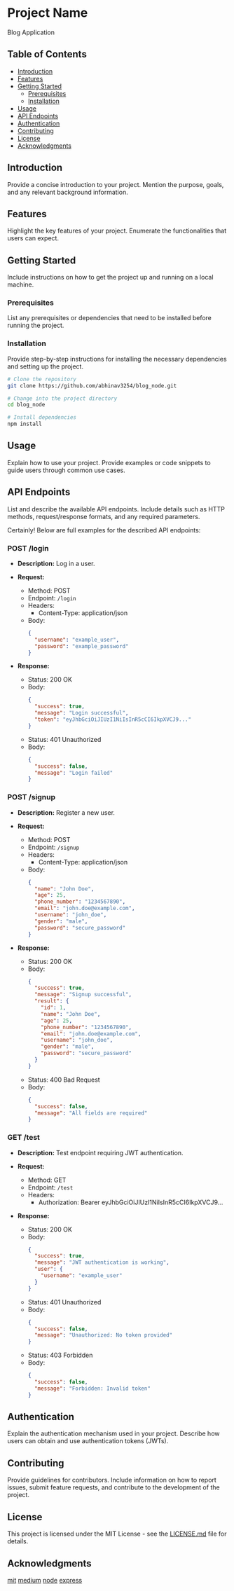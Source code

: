 # Project Name

Blog Application

## Table of Contents

- [Introduction](#introduction)
- [Features](#features)
- [Getting Started](#getting-started)
  - [Prerequisites](#prerequisites)
  - [Installation](#installation)
- [Usage](#usage)
- [API Endpoints](#api-endpoints)
- [Authentication](#authentication)
- [Contributing](#contributing)
- [License](#license)
- [Acknowledgments](#acknowledgments)

## Introduction

Provide a concise introduction to your project. Mention the purpose, goals, and any relevant background information.

## Features

Highlight the key features of your project. Enumerate the functionalities that users can expect.

## Getting Started

Include instructions on how to get the project up and running on a local machine.

### Prerequisites

List any prerequisites or dependencies that need to be installed before running the project.

### Installation

Provide step-by-step instructions for installing the necessary dependencies and setting up the project.

```bash
# Clone the repository
git clone https://github.com/abhinav3254/blog_node.git

# Change into the project directory
cd blog_node

# Install dependencies
npm install
```

## Usage

Explain how to use your project. Provide examples or code snippets to guide users through common use cases.

## API Endpoints

List and describe the available API endpoints. Include details such as HTTP methods, request/response formats, and any required parameters.

Certainly! Below are full examples for the described API endpoints:

### POST /login

- **Description:** Log in a user.
  
- **Request:**
  - Method: POST
  - Endpoint: `/login`
  - Headers:
    - Content-Type: application/json
  - Body:
    ```json
    {
      "username": "example_user",
      "password": "example_password"
    }
    ```

- **Response:**
  - Status: 200 OK
  - Body:
    ```json
    {
      "success": true,
      "message": "Login successful",
      "token": "eyJhbGciOiJIUzI1NiIsInR5cCI6IkpXVCJ9..."
    }
    ```
  - Status: 401 Unauthorized
  - Body:
    ```json
    {
      "success": false,
      "message": "Login failed"
    }
    ```

### POST /signup

- **Description:** Register a new user.

- **Request:**
  - Method: POST
  - Endpoint: `/signup`
  - Headers:
    - Content-Type: application/json
  - Body:
    ```json
    {
      "name": "John Doe",
      "age": 25,
      "phone_number": "1234567890",
      "email": "john.doe@example.com",
      "username": "john_doe",
      "gender": "male",
      "password": "secure_password"
    }
    ```

- **Response:**
  - Status: 200 OK
  - Body:
    ```json
    {
      "success": true,
      "message": "Signup successful",
      "result": {
        "id": 1,
        "name": "John Doe",
        "age": 25,
        "phone_number": "1234567890",
        "email": "john.doe@example.com",
        "username": "john_doe",
        "gender": "male",
        "password": "secure_password"
      }
    }
    ```
  - Status: 400 Bad Request
  - Body:
    ```json
    {
      "success": false,
      "message": "All fields are required"
    }
    ```

### GET /test

- **Description:** Test endpoint requiring JWT authentication.

- **Request:**
  - Method: GET
  - Endpoint: `/test`
  - Headers:
    - Authorization: Bearer eyJhbGciOiJIUzI1NiIsInR5cCI6IkpXVCJ9...

- **Response:**
  - Status: 200 OK
  - Body:
    ```json
    {
      "success": true,
      "message": "JWT authentication is working",
      "user": {
        "username": "example_user"
      }
    }
    ```
  - Status: 401 Unauthorized
  - Body:
    ```json
    {
      "success": false,
      "message": "Unauthorized: No token provided"
    }
    ```
  - Status: 403 Forbidden
  - Body:
    ```json
    {
      "success": false,
      "message": "Forbidden: Invalid token"
    }
    ```

## Authentication

Explain the authentication mechanism used in your project. Describe how users can obtain and use authentication tokens (JWTs).

## Contributing

Provide guidelines for contributors. Include information on how to report issues, submit feature requests, and contribute to the development of the project.

## License

This project is licensed under the MIT License - see the [LICENSE.md](LICENSE.md) file for details.


## Acknowledgments

[mit]('https://www.npmjs.com/')
[medium]('https://medium.com/')
[node]('https://nodejs.org/en')
[express]('https://expressjs.com/')